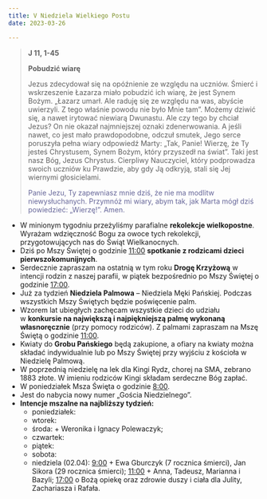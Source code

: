 ```yaml
---
title: V Niedziela Wielkiego Postu
date: 2023-03-26

---
```


> **J 11, 1-45**
>
> **Pobudzić wiarę**
>
> Jezus zdecydował się na opóźnienie ze względu na uczniów. Śmierć i wskrzeszenie Łazarza miało pobudzić ich wiarę, że jest Synem Bożym. „Łazarz umarł. Ale raduję się ze względu na was, abyście uwierzyli. Z tego właśnie powodu nie było Mnie tam”. Możemy dziwić się, a nawet irytować niewiarą Dwunastu. Ale czy tego by chciał Jezus? On nie okazał najmniejszej oznaki zdenerwowania. A jeśli nawet, co jest mało prawdopodobne, odczuł smutek, Jego serce poruszyła pełna wiary odpowiedź Marty: „Tak, Panie! Wierzę, że Ty jesteś Chrystusem, Synem Bożym, który przyszedł na świat”. Taki jest nasz Bóg, Jezus Chrystus. Cierpliwy Nauczyciel, który podprowadza swoich uczniów ku Prawdzie, aby gdy Ją odkryją, stali się Jej wiernymi głosicielami.
>
> <span style="color: #666699;">Panie Jezu, Ty zapewniasz mnie dziś, że nie ma modlitw niewysłuchanych. Przymnóż mi wiary, abym tak, jak Marta mógł dziś powiedzieć: „Wierzę!”. Amen.
> &nbsp;

- W minionym tygodniu przeżyliśmy parafialne **rekolekcje wielkopostne**. Wyrażam wdzięczność Bogu za owoce tych rekolekcji, przygotowujących nas do Świąt Wielkanocnych.
- Dziś po Mszy Świętej o godzinie <u>11:00</u> **spotkanie z rodzicami dzieci pierwszokomunijnych**.
- Serdecznie zapraszam na ostatnią w tym roku **Drogę Krzyżową** w intencji rodzin z naszej parafii, w piątek bezpośrednio po Mszy Świętej o godzinie <u>17:00</u>.
- Już za tydzień **Niedziela Palmowa** – Niedziela Męki Pańskiej. Podczas wszystkich Mszy Świętych będzie poświęcenie palm.
- Wzorem lat ubiegłych zachęcam wszystkie dzieci do udziału w **konkursie na największą i najpiękniejszą palmę wykonaną własnoręcznie** (przy pomocy rodziców). Z palmami zapraszam na Mszę Świętą o godzinie <u>11:00</u>.
- Kwiaty do **Grobu Pańskiego** będą zakupione, a ofiary na kwiaty można składać indywidualnie lub po Mszy Świętej przy wyjściu z kościoła w Niedzielę Palmową.
- W poprzednią niedzielę na lek dla Kingi Rydz, chorej na SMA, zebrano 1883 złote. W imieniu rodziców Kingi składam serdeczne Bóg zapłać.
- W poniedziałek Msza Święta o godzinie <u>8:00</u>.
- Jest do nabycia nowy numer „Gościa Niedzielnego”.
- **Intencje mszalne na najbliższy tydzień:**
  - poniedziałek:
  - wtorek:
  - środa: + Weronika i Ignacy Polewaczyk;
  - czwartek:
  - piątek:
  - sobota:
  - niedziela (02.04): <u>9:00</u> + Ewa Gburczyk (7 rocznica śmierci), Jan Sikora (29 rocznica śmierci); <u>11:00</u> + Anna, Tadeusz, Marianna i Bazyli; <u>17:00</u> o Bożą opiekę oraz zdrowie duszy i ciała dla Julity, Zachariasza i Rafała.


